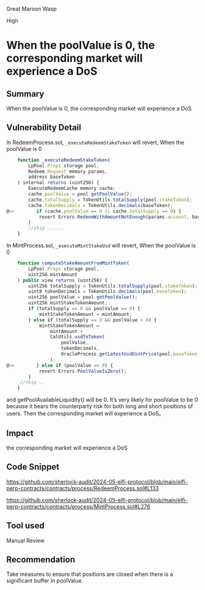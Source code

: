Great Maroon Wasp

High

# When the poolValue is 0, the corresponding market will experience a DoS


## Summary
When the poolValue is 0, the corresponding market will experience a DoS
## Vulnerability Detail
In RedeemProcess.sol, `_executeRedeemStakeToken` will revert, When the poolValue is 0
```javascript
    function _executeRedeemStakeToken(
        LpPool.Props storage pool,
        Redeem.Request memory params,
        address baseToken
    ) internal returns (uint256) {
        ExecuteRedeemCache memory cache;
        cache.poolValue = pool.getPoolValue();
        cache.totalSupply = TokenUtils.totalSupply(pool.stakeToken);
        cache.tokenDecimals = TokenUtils.decimals(baseToken);
@>>        if (cache.poolValue == 0 || cache.totalSupply == 0) {
            revert Errors.RedeemWithAmountNotEnough(params.account, baseToken);
        }
        //skip ......
    }
```
In MintProcess.sol, `_executeMintStakeUsd` will revert, When the poolValue is 0
```javascript
    function computeStakeAmountFromMintToken(
        LpPool.Props storage pool,
        uint256 mintAmount
    ) public view returns (uint256) {
        uint256 totalSupply = TokenUtils.totalSupply(pool.stakeToken);
        uint8 tokenDecimals = TokenUtils.decimals(pool.baseToken);
        uint256 poolValue = pool.getPoolValue();
        uint256 mintStakeTokenAmount;
        if (totalSupply == 0 && poolValue == 0) {
            mintStakeTokenAmount = mintAmount;
        } else if (totalSupply == 0 && poolValue > 0) {
            mintStakeTokenAmount =
                mintAmount +
                CalUtils.usdToToken(
                    poolValue,
                    tokenDecimals,
                    OracleProcess.getLatestUsdUintPrice(pool.baseToken, true)
                );
@>>        } else if (poolValue == 0) {
            revert Errors.PoolValueIsZero();
        } 
     //skip ..
    }
```
and getPoolAvailableLiquidity() will be 0. It’s very likely for poolValue to be 0 because it bears the counterparty risk for both long and short positions of users. Then the corresponding market will experience a DoS。

## Impact
 the corresponding market will experience a DoS
## Code Snippet
https://github.com/sherlock-audit/2024-05-elfi-protocol/blob/main/elfi-perp-contracts/contracts/process/RedeemProcess.sol#L133

https://github.com/sherlock-audit/2024-05-elfi-protocol/blob/main/elfi-perp-contracts/contracts/process/MintProcess.sol#L276
## Tool used

Manual Review

## Recommendation
Take measures to ensure that positions are closed when there is a significant buffer in poolValue.
